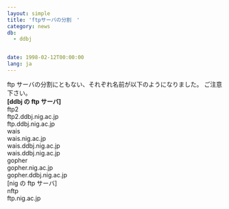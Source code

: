 ```yaml
---
layout: simple
title: 'ftpサーバの分割　'
category: news
db:
  - ddbj


date: 1998-02-12T00:00:00
lang: ja
---
```


<html>ftp サーバの分割にともない、それぞれ名前が以下のようになりました。 ご注意下さい。<br><b>[ddbj の ftp サーバ]</b><br>ftp2<br>ftp2.ddbj.nig.ac.jp<br>ftp.ddbj.nig.ac.jp<br>wais<br>wais.nig.ac.jp<br>wais.ddbj.nig.ac.jp<br>wais.ddbj.nig.ac.jp<br>gopher<br>gopher.nig.ac.jp<br>gopher.ddbj.nig.ac.jp<br>[nig の ftp サーバ]<br>nftp<br>ftp.nig.ac.jp</html>

